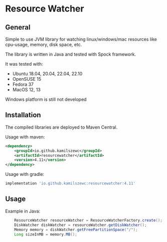 # Resource Watcher

## General

Simple to use JVM library for watching linux/windows/mac resources like cpu-usage, memory, disk space, etc.

The library is written in Java and tested with Spock framework.

It was tested with:
- Ubuntu 18.04, 20.04, 22.04, 22.10
- OpenSUSE 15
- Fedora 37
- MacOS 12, 13

Windows platform is still not developed

## Installation

The compiled libraries are deployed to Maven Central.

Usage with maven:

```xml
<dependency>
    <groupId>io.github.kamilszewc</groupId>
    <artifactId>resourcewatcher</artifactId>
    <version>4.11</version>
</dependency>
```

Usage with gradle:

```groovy
implementation 'io.github.kamilszewc:resourcewatcher:4.11'
```

## Usage

Example in Java:

```java
    ResourceWatcher resourceWatcher = ResourceWatcherFactory.create();
    DiskWatcher diskWatcher = resourceWatcher.getDiskWatcher();
    Memory memory = diskWatcher.getFreePartitionSpace("/");
    Long sizeInMB = memory.MB();
```
